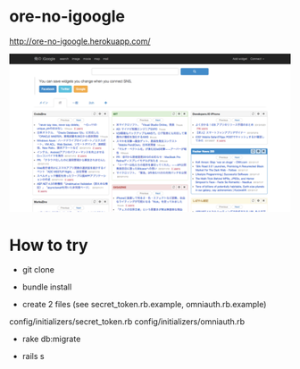ore-no-igoogle
==============

http://ore-no-igoogle.herokuapp.com/

![Alt 俺のiGoogle](capture.png)

# How to try

+ git clone

+ bundle install

+ create 2 files (see secret_token.rb.example, omniauth.rb.example)

config/initializers/secret_token.rb
config/initializers/omniauth.rb

+ rake db:migrate

+ rails s
